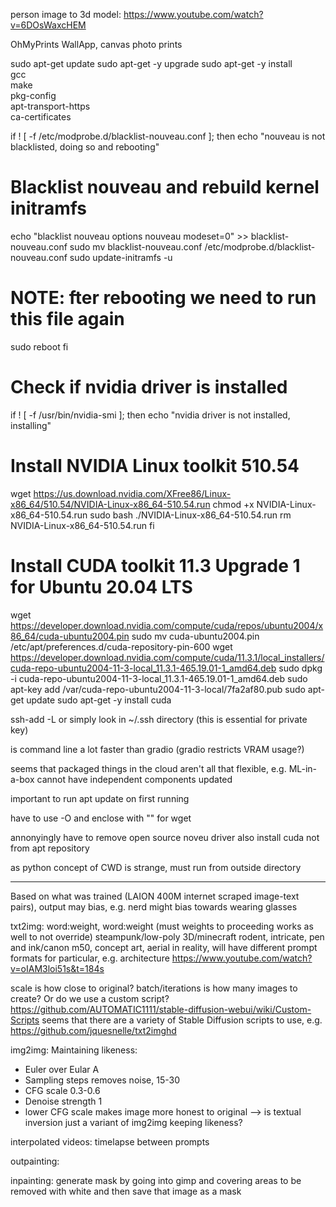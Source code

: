 <!-- SPDX-License-Identifier: zlib-acknowledgement -->
person image to 3d model: https://www.youtube.com/watch?v=6DOsWaxcHEM 

OhMyPrints WallApp, canvas photo prints

sudo apt-get update
sudo apt-get -y upgrade
sudo apt-get -y install \
  gcc \
  make \
  pkg-config \
  apt-transport-https \
  ca-certificates

if ! [ -f /etc/modprobe.d/blacklist-nouveau.conf ]; then
  echo "nouveau is not blacklisted, doing so and rebooting"

  # Blacklist nouveau and rebuild kernel initramfs
  echo "blacklist nouveau
options nouveau modeset=0" >> blacklist-nouveau.conf
  sudo mv blacklist-nouveau.conf /etc/modprobe.d/blacklist-nouveau.conf
  sudo update-initramfs -u
  # NOTE: fter rebooting we need to run this file again
  sudo reboot
fi

# Check if nvidia driver is installed
if ! [ -f /usr/bin/nvidia-smi ]; then
  echo "nvidia driver is not installed, installing"
  # Install NVIDIA Linux toolkit 510.54
  wget https://us.download.nvidia.com/XFree86/Linux-x86_64/510.54/NVIDIA-Linux-x86_64-510.54.run
  chmod +x NVIDIA-Linux-x86_64-510.54.run
  sudo bash ./NVIDIA-Linux-x86_64-510.54.run
  rm NVIDIA-Linux-x86_64-510.54.run
fi

# Install CUDA toolkit 11.3 Upgrade 1 for Ubuntu 20.04 LTS
wget https://developer.download.nvidia.com/compute/cuda/repos/ubuntu2004/x86_64/cuda-ubuntu2004.pin
sudo mv cuda-ubuntu2004.pin /etc/apt/preferences.d/cuda-repository-pin-600
wget https://developer.download.nvidia.com/compute/cuda/11.3.1/local_installers/cuda-repo-ubuntu2004-11-3-local_11.3.1-465.19.01-1_amd64.deb
sudo dpkg -i cuda-repo-ubuntu2004-11-3-local_11.3.1-465.19.01-1_amd64.deb
sudo apt-key add /var/cuda-repo-ubuntu2004-11-3-local/7fa2af80.pub
sudo apt-get update
sudo apt-get -y install cuda


ssh-add -L or simply look in ~/.ssh directory (this is essential for private key)

is command line a lot faster than gradio (gradio restricts VRAM usage?)

seems that packaged things in the cloud aren't all that flexible, e.g. ML-in-a-box cannot have independent components updated

important to run apt update on first running

have to use -O and enclose with "" for wget

annonyingly have to remove open source noveu driver
also install cuda not from apt repository

as python concept of CWD is strange, must run from outside directory

--------
Based on what was trained (LAION 400M internet scraped image-text pairs), output may bias, e.g. nerd might bias towards wearing glasses 

txt2img:
word:weight, word:weight (must weights to proceeding works as well to not override)
steampunk/low-poly 3D/minecraft rodent, intricate, pen and ink/canon m50, concept art, aerial
in reality, will have different prompt formats for particular, e.g. architecture
https://www.youtube.com/watch?v=oIAM3loi51s&t=184s

scale is how close to original?
batch/iterations is how many images to create? Or do we use a custom script? https://github.com/AUTOMATIC1111/stable-diffusion-webui/wiki/Custom-Scripts
seems that there are a variety of Stable Diffusion scripts to use, e.g. https://github.com/jquesnelle/txt2imghd 

img2img:
Maintaining likeness:
* Euler over Eular A
* Sampling steps removes noise, 15-30
* CFG scale 0.3-0.6
* Denoise strength 1
* lower CFG scale makes image more honest to original
--> is textual inversion just a variant of img2img keeping likeness?

interpolated videos:
timelapse between prompts

outpainting:


inpainting:
generate mask by going into gimp and covering areas to be removed with white and then save that image as a mask
